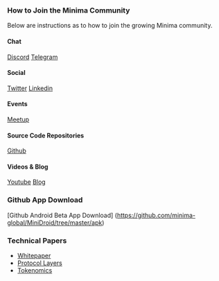 ### How to Join the Minima Community

Below are instructions as to how to join the growing Minima community.

#### Chat

[Discord](https://discord.gg/SgvQ6mc)
[Telegram](https://t.me/Minima_Global)

#### Social

[Twitter](https://twitter.com/Minima_Global)
[Linkedin](https://www.linkedin.com/company/minimaglobal)

#### Events

[Meetup](link)

#### Source Code Repositories

[Github](https://github.com/minima-global)

#### Videos & Blog

[Youtube](https://www.youtube.com/channel/UCDe2j57uQrUVtVizFbDpsoQ)
[Blog](https://minima.global/blog)

### Github App Download

[Github Android Beta App Download] (https://github.com/minima-global/MiniDroid/tree/master/apk)

### Technical Papers

+ [Whitepaper](https://cdn.minima.global/media/2020/12/08/Minima_Whitepaper_v8.pdf)
+ [Protocol Layers](https://cdn.minima.global/media/2021/01/04/Protocol_Layers_.pdf)
+ [Tokenomics](https://cdn.minima.global/media/2021/01/04/Minima_Token_Economics.pdf)
